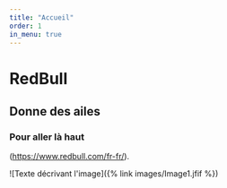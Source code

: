 ```yaml
---
title: "Accueil"
order: 1
in_menu: true
---
```

# RedBull

## Donne des ailes

### Pour aller là haut 

(https://www.redbull.com/fr-fr/).

![Texte décrivant l'image]({% link images/Image1.jfif %}) 